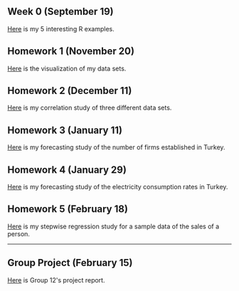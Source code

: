 ## Week 0 (September 19)

[Here](files/interesting_examples.html) is my 5 interesting R examples.

## Homework 1 (November 20)

[Here](files/hw1.html) is the visualization of my data sets.

## Homework 2 (December 11)

[Here](files/hw2.html) is my correlation study of three different data sets.

## Homework 3 (January 11)

[Here](files/hw3.html) is my forecasting study of the number of firms established in Turkey.

## Homework 4 (January 29)

[Here](files/hw4.html) is my forecasting study of the electricity consumption rates in Turkey.

## Homework 5 (February 18)

[Here](files/hw5.html) is my stepwise regression study for a sample data of the sales of a person.

***

## Group Project (February 15)

[Here](files/IE360_group12_project_report.html) is Group 12's project report.